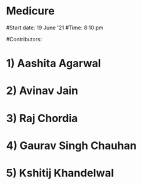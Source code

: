 # Medicure

#Start date: 19 June '21
#Time: 8:10 pm

#Contributors:
 #   1) Aashita Agarwal
  #  2) Avinav Jain
   # 3) Raj Chordia
   # 4) Gaurav Singh Chauhan 
   # 5) Kshitij Khandelwal 
